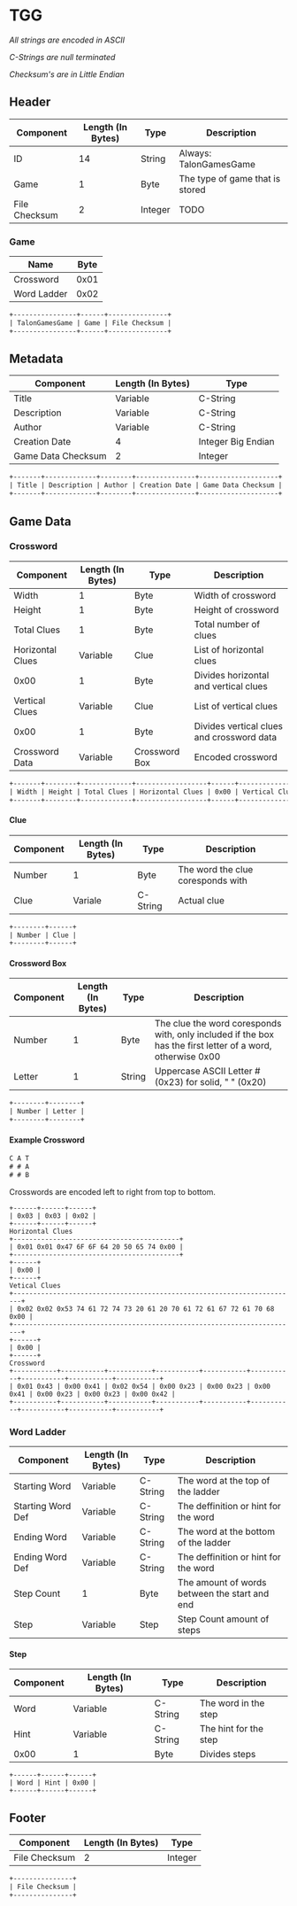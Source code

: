 # TGG

_All strings are encoded in ASCII_

_C-Strings are null terminated_

_Checksum's are in Little Endian_

## Header

| Component     | Length (In Bytes) | Type    | Description                     |
| ------------- | ----------------- | ------- | ------------------------------- |
| ID            | 14                | String  | Always: TalonGamesGame          |
| Game          | 1                 | Byte    | The type of game that is stored |
| File Checksum | 2                 | Integer | TODO                            |

### Game

| Name        | Byte |
| ----------- | ---- |
| Crossword   | 0x01 |
| Word Ladder | 0x02 |

```txt
+----------------+------+---------------+
| TalonGamesGame | Game | File Checksum |
+----------------+------+---------------+
```

## Metadata

| Component          | Length (In Bytes) | Type               |
| ------------------ | ----------------- | ------------------ |
| Title              | Variable          | C-String           |
| Description        | Variable          | C-String           |
| Author             | Variable          | C-String           |
| Creation Date      | 4                 | Integer Big Endian |
| Game Data Checksum | 2                 | Integer            |

```txt
+-------+-------------+--------+---------------+--------------------+
| Title | Description | Author | Creation Date | Game Data Checksum |
+-------+-------------+--------+---------------+--------------------+
```

## Game Data

### Crossword

| Component        | Length (In Bytes) | Type          | Description                               |
| ---------------- | ----------------- | ------------- | ----------------------------------------- |
| Width            | 1                 | Byte          | Width of crossword                        |
| Height           | 1                 | Byte          | Height of crossword                       |
| Total Clues      | 1                 | Byte          | Total number of clues                     |
| Horizontal Clues | Variable          | Clue          | List of horizontal clues                  |
| 0x00             | 1                 | Byte          | Divides horizontal and vertical clues     |
| Vertical Clues   | Variable          | Clue          | List of vertical clues                    |
| 0x00             | 1                 | Byte          | Divides vertical clues and crossword data |
| Crossword Data   | Variable          | Crossword Box | Encoded crossword                         |

```txt
+-------+--------+-------------+------------------+------+----------------+------+----------------+
| Width | Height | Total Clues | Horizontal Clues | 0x00 | Vertical Clues | 0x00 | Crossword Data |
+-------+--------+-------------+------------------+------+----------------+------+----------------+
```

#### Clue

| Component | Length (In Bytes) | Type     | Description                       |
| --------- | ----------------- | -------- | --------------------------------- |
| Number    | 1                 | Byte     | The word the clue coresponds with |
| Clue      | Variale           | C-String | Actual clue                       |

```txt
+--------+------+
| Number | Clue |
+--------+------+
```

#### Crossword Box

| Component | Length (In Bytes) | Type   | Description                                                                                                |
| --------- | ----------------- | ------ | ---------------------------------------------------------------------------------------------------------- |
| Number    | 1                 | Byte   | The clue the word coresponds with, only included if the box has the first letter of a word, otherwise 0x00 |
| Letter    | 1                 | String | Uppercase ASCII Letter # (0x23) for solid, " " (0x20)                                                      |

```txt
+--------+--------+
| Number | Letter |
+--------+--------+

```

#### Example Crossword

```txt
C A T
# # A
# # B
```

Crosswords are encoded left to right from top to bottom.

```
+------+------+------+
| 0x03 | 0x03 | 0x02 |
+------+------+------+
Horizontal Clues
+------------------------------------------+
| 0x01 0x01 0x47 6F 6F 64 20 50 65 74 0x00 |
+------------------------------------------+
+------+
| 0x00 |
+------+
Vetical Clues
+------------------------------------------------------------------------+
| 0x02 0x02 0x53 74 61 72 74 73 20 61 20 70 61 72 61 67 72 61 70 68 0x00 |
+------------------------------------------------------------------------+
+------+
| 0x00 |
+------+
Crossword
+-----------+-----------+-----------+-----------+-----------+-----------+-----------+-----------+-----------+
| 0x01 0x43 | 0x00 0x41 | 0x02 0x54 | 0x00 0x23 | 0x00 0x23 | 0x00 0x41 | 0x00 0x23 | 0x00 0x23 | 0x00 0x42 |
+-----------+-----------+-----------+-----------+-----------+-----------+-----------+-----------+-----------+
```

### Word Ladder

| Component         | Length (In Bytes) | Type     | Description                                   |
| ----------------- | ----------------- | -------- | --------------------------------------------- |
| Starting Word     | Variable          | C-String | The word at the top of the ladder             |
| Starting Word Def | Variable          | C-String | The deffinition or hint for the word          |
| Ending Word       | Variable          | C-String | The word at the bottom of the ladder          |
| Ending Word Def   | Variable          | C-String | The deffinition or hint for the word          |
| Step Count        | 1                 | Byte     | The amount of words between the start and end |
| Step              | Variable          | Step     | Step Count amount of steps                    |

#### Step

| Component | Length (In Bytes) | Type     | Description           |
| --------- | ----------------- | -------- | --------------------- |
| Word      | Variable          | C-String | The word in the step  |
| Hint      | Variable          | C-String | The hint for the step |
| 0x00      | 1                 | Byte     | Divides steps         |

```
+------+------+------+
| Word | Hint | 0x00 |
+------+------+------+
```

## Footer

| Component     | Length (In Bytes) | Type    |
| ------------- | ----------------- | ------- |
| File Checksum | 2                 | Integer |

```txt
+---------------+
| File Checksum |
+---------------+
```
